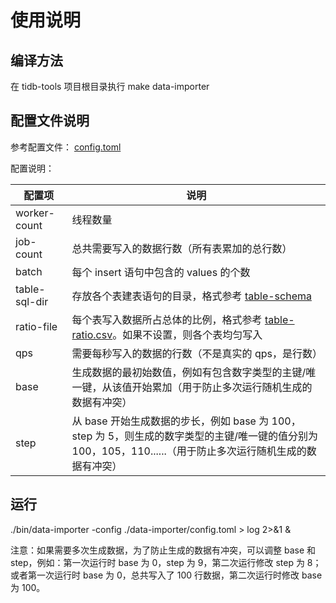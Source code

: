 # 使用说明

## 编译方法

在 tidb-tools 项目根目录执行 make data-importer

## 配置文件说明

参考配置文件： [config.toml](./config.toml)

配置说明：

| 配置项        | 说明    |
| ------------ | ------- |
| worker-count | 线程数量 |
| job-count | 总共需要写入的数据行数（所有表累加的总行数）|
| batch | 每个 insert 语句中包含的 values 的个数 |
| table-sql-dir | 存放各个表建表语句的目录，格式参考 [table-schema](./table-schema) |
| ratio-file | 每个表写入数据所占总体的比例，格式参考 [table-ratio.csv](./table-ratio.csv)。如果不设置，则各个表均匀写入 |
| qps | 需要每秒写入的数据的行数（不是真实的 qps，是行数）|
| base | 生成数据的最初始数值，例如有包含数字类型的主键/唯一键，从该值开始累加（用于防止多次运行随机生成的数据有冲突）|
| step | 从 base 开始生成数据的步长，例如 base 为 100，step 为 5，则生成的数字类型的主键/唯一键的值分别为 100，105，110......（用于防止多次运行随机生成的数据有冲突） |

## 运行

./bin/data-importer -config ./data-importer/config.toml > log 2>&1 &

注意：如果需要多次生成数据，为了防止生成的数据有冲突，可以调整 base 和 step，例如：第一次运行时 base 为 0，step 为 9，第二次运行修改 step 为 8；或者第一次运行时 base 为 0，总共写入了 100 行数据，第二次运行时修改 base 为 100。
